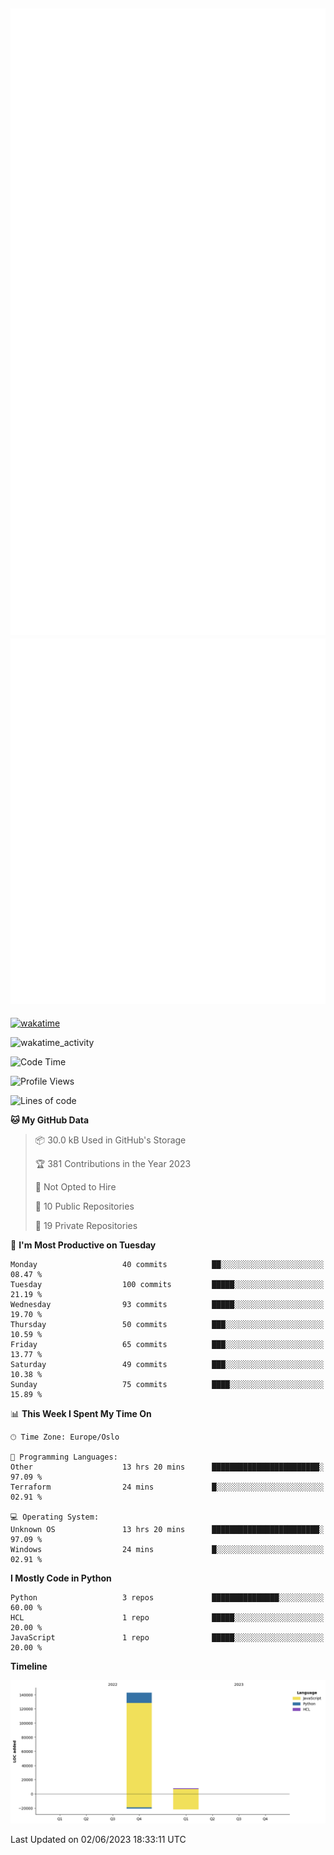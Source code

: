 ![Metrics](/metrics.svg)![Additional metrics](metrics.additional.svg)
----------------------------------------------------------------------------------------------------------------------------------------------------

[![wakatime](https://wakatime.com/badge/user/139c3dc8-b99d-475a-b6b4-e7663d03add8.svg)](https://wakatime.com/@139c3dc8-b99d-475a-b6b4-e7663d03add8)

![wakatime_activity](https://wakatime.com/share/@merca/d0fb6363-0f77-40ae-9525-9b9347ed2e36.svg)

<!--START_SECTION:waka-->
![Code Time](http://img.shields.io/badge/Code%20Time-6%2C665%20hrs%2029%20mins-blue)

![Profile Views](http://img.shields.io/badge/Profile%20Views-0-blue)

![Lines of code](https://img.shields.io/badge/From%20Hello%20World%20I%27ve%20Written-150.4%20thousand%20lines%20of%20code-blue)

**🐱 My GitHub Data** 

> 📦 30.0 kB Used in GitHub's Storage 
 > 
> 🏆 381 Contributions in the Year 2023
 > 
> 🚫 Not Opted to Hire
 > 
> 📜 10 Public Repositories 
 > 
> 🔑 19 Private Repositories 
 > 
📅 **I'm Most Productive on Tuesday** 

```text
Monday                   40 commits          ██░░░░░░░░░░░░░░░░░░░░░░░   08.47 % 
Tuesday                  100 commits         █████░░░░░░░░░░░░░░░░░░░░   21.19 % 
Wednesday                93 commits          █████░░░░░░░░░░░░░░░░░░░░   19.70 % 
Thursday                 50 commits          ███░░░░░░░░░░░░░░░░░░░░░░   10.59 % 
Friday                   65 commits          ███░░░░░░░░░░░░░░░░░░░░░░   13.77 % 
Saturday                 49 commits          ███░░░░░░░░░░░░░░░░░░░░░░   10.38 % 
Sunday                   75 commits          ████░░░░░░░░░░░░░░░░░░░░░   15.89 % 
```


📊 **This Week I Spent My Time On** 

```text
🕑︎ Time Zone: Europe/Oslo

💬 Programming Languages: 
Other                    13 hrs 20 mins      ████████████████████████░   97.09 % 
Terraform                24 mins             █░░░░░░░░░░░░░░░░░░░░░░░░   02.91 % 

💻 Operating System: 
Unknown OS               13 hrs 20 mins      ████████████████████████░   97.09 % 
Windows                  24 mins             █░░░░░░░░░░░░░░░░░░░░░░░░   02.91 % 
```

**I Mostly Code in Python** 

```text
Python                   3 repos             ███████████████░░░░░░░░░░   60.00 % 
HCL                      1 repo              █████░░░░░░░░░░░░░░░░░░░░   20.00 % 
JavaScript               1 repo              █████░░░░░░░░░░░░░░░░░░░░   20.00 % 
```



**Timeline**

![Lines of Code chart](https://raw.githubusercontent.com/merca/merca/current/assets/bar_graph.png)


 Last Updated on 02/06/2023 18:33:11 UTC
<!--END_SECTION:waka-->
